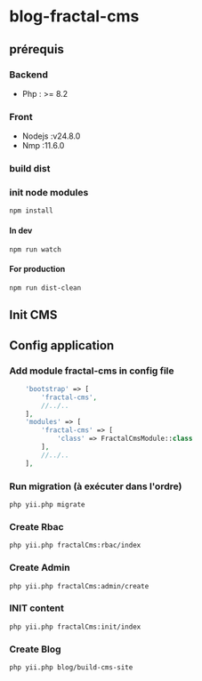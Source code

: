 # blog-fractal-cms

## prérequis

### Backend

* Php : >= 8.2

### Front

* Nodejs :v24.8.0
* Nmp :11.6.0

### build dist

### init node modules

```
npm install
```

#### In dev

```
npm run watch
```

#### For production

```
npm run dist-clean
```
## Init CMS

## Config application

### Add module fractal-cms in config file

```php 
    'bootstrap' => [
        'fractal-cms',
        //../..
    ],
    'modules' => [
        'fractal-cms' => [
            'class' => FractalCmsModule::class
        ],
        //../..
    ],
```


### Run migration (à exécuter dans l'ordre)

``
php yii.php migrate
``
### Create Rbac

``
php yii.php fractalCms:rbac/index
``

### Create Admin
``
php yii.php fractalCms:admin/create
``
### INIT content

``
php yii.php fractalCms:init/index
``
### Create Blog

``
php yii.php blog/build-cms-site
``



